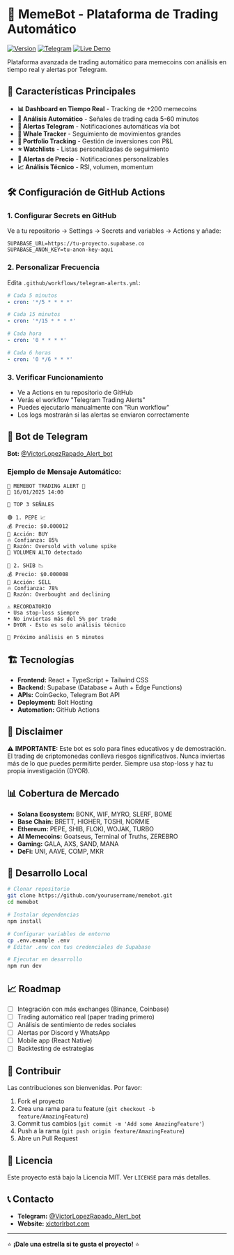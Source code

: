 # 🤖 MemeBot - Plataforma de Trading Automático

[![Version](https://img.shields.io/badge/version-1.0.3-blue.svg)](https://github.com/yourusername/memebot)
[![Telegram](https://img.shields.io/badge/Telegram-@VictorLopezRapado_Alert_bot-blue.svg)](https://t.me/VictorLopezRapado_Alert_bot)
[![Live Demo](https://img.shields.io/badge/Live-xictorlrbot.com-green.svg)](https://xictorlrbot.com)

Plataforma avanzada de trading automático para memecoins con análisis en tiempo real y alertas por Telegram.

## 🚀 Características Principales

- **📊 Dashboard en Tiempo Real** - Tracking de +200 memecoins
- **🤖 Análisis Automático** - Señales de trading cada 5-60 minutos
- **📱 Alertas Telegram** - Notificaciones automáticas vía bot
- **🐋 Whale Tracker** - Seguimiento de movimientos grandes
- **💼 Portfolio Tracking** - Gestión de inversiones con P&L
- **⭐ Watchlists** - Listas personalizadas de seguimiento
- **🎯 Alertas de Precio** - Notificaciones personalizables
- **📈 Análisis Técnico** - RSI, volumen, momentum

## 🛠️ Configuración de GitHub Actions

### 1. Configurar Secrets en GitHub

Ve a tu repositorio → Settings → Secrets and variables → Actions y añade:

```
SUPABASE_URL=https://tu-proyecto.supabase.co
SUPABASE_ANON_KEY=tu-anon-key-aqui
```

### 2. Personalizar Frecuencia

Edita `.github/workflows/telegram-alerts.yml`:

```yaml
# Cada 5 minutos
- cron: '*/5 * * * *'

# Cada 15 minutos
- cron: '*/15 * * * *'

# Cada hora
- cron: '0 * * * *'

# Cada 6 horas
- cron: '0 */6 * * *'
```

### 3. Verificar Funcionamiento

- Ve a Actions en tu repositorio de GitHub
- Verás el workflow "Telegram Trading Alerts"
- Puedes ejecutarlo manualmente con "Run workflow"
- Los logs mostrarán si las alertas se enviaron correctamente

## 📱 Bot de Telegram

**Bot:** [@VictorLopezRapado_Alert_bot](https://t.me/VictorLopezRapado_Alert_bot)

### Ejemplo de Mensaje Automático:

```
🤖 MEMEBOT TRADING ALERT 🤖
📅 16/01/2025 14:00

🎯 TOP 3 SEÑALES

🟢 1. PEPE 📈
💰 Precio: $0.000012
🎯 Acción: BUY
🔥 Confianza: 85%
📝 Razón: Oversold with volume spike
🚀 VOLUMEN ALTO detectado

🔴 2. SHIB 📉
💰 Precio: $0.000008
🎯 Acción: SELL
🔥 Confianza: 78%
📝 Razón: Overbought and declining

⚠️ RECORDATORIO
• Usa stop-loss siempre
• No inviertas más del 5% por trade
• DYOR - Esto es solo análisis técnico

🔄 Próximo análisis en 5 minutos
```

## 🏗️ Tecnologías

- **Frontend:** React + TypeScript + Tailwind CSS
- **Backend:** Supabase (Database + Auth + Edge Functions)
- **APIs:** CoinGecko, Telegram Bot API
- **Deployment:** Bolt Hosting
- **Automation:** GitHub Actions

## 🚨 Disclaimer

⚠️ **IMPORTANTE:** Este bot es solo para fines educativos y de demostración. El trading de criptomonedas conlleva riesgos significativos. Nunca inviertas más de lo que puedes permitirte perder. Siempre usa stop-loss y haz tu propia investigación (DYOR).

## 📊 Cobertura de Mercado

- **Solana Ecosystem:** BONK, WIF, MYRO, SLERF, BOME
- **Base Chain:** BRETT, HIGHER, TOSHI, NORMIE
- **Ethereum:** PEPE, SHIB, FLOKI, WOJAK, TURBO
- **AI Memecoins:** Goatseus, Terminal of Truths, ZEREBRO
- **Gaming:** GALA, AXS, SAND, MANA
- **DeFi:** UNI, AAVE, COMP, MKR

## 🔧 Desarrollo Local

```bash
# Clonar repositorio
git clone https://github.com/yourusername/memebot.git
cd memebot

# Instalar dependencias
npm install

# Configurar variables de entorno
cp .env.example .env
# Editar .env con tus credenciales de Supabase

# Ejecutar en desarrollo
npm run dev
```

## 📈 Roadmap

- [ ] Integración con más exchanges (Binance, Coinbase)
- [ ] Trading automático real (paper trading primero)
- [ ] Análisis de sentimiento de redes sociales
- [ ] Alertas por Discord y WhatsApp
- [ ] Mobile app (React Native)
- [ ] Backtesting de estrategias

## 🤝 Contribuir

Las contribuciones son bienvenidas. Por favor:

1. Fork el proyecto
2. Crea una rama para tu feature (`git checkout -b feature/AmazingFeature`)
3. Commit tus cambios (`git commit -m 'Add some AmazingFeature'`)
4. Push a la rama (`git push origin feature/AmazingFeature`)
5. Abre un Pull Request

## 📄 Licencia

Este proyecto está bajo la Licencia MIT. Ver `LICENSE` para más detalles.

## 📞 Contacto

- **Telegram:** [@VictorLopezRapado_Alert_bot](https://t.me/VictorLopezRapado_Alert_bot)
- **Website:** [xictorlrbot.com](https://xictorlrbot.com)

---

⭐ **¡Dale una estrella si te gusta el proyecto!** ⭐